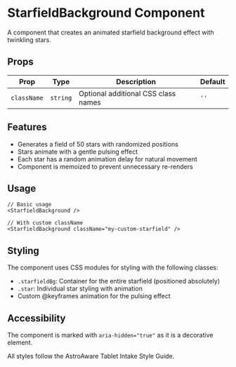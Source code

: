 # StarfieldBackground Component

A component that creates an animated starfield background effect with twinkling stars.

## Props

| Prop | Type | Description | Default |
|------|------|-------------|---------|
| `className` | `string` | Optional additional CSS class names | `''` |

## Features

- Generates a field of 50 stars with randomized positions
- Stars animate with a gentle pulsing effect
- Each star has a random animation delay for natural movement
- Component is memoized to prevent unnecessary re-renders

## Usage

```tsx
// Basic usage
<StarfieldBackground />

// With custom className
<StarfieldBackground className="my-custom-starfield" />
```

## Styling

The component uses CSS modules for styling with the following classes:
- `.starfieldBg`: Container for the entire starfield (positioned absolutely)
- `.star`: Individual star styling with animation
- Custom @keyframes animation for the pulsing effect

## Accessibility

The component is marked with `aria-hidden="true"` as it is a decorative element.

All styles follow the AstroAware Tablet Intake Style Guide. 